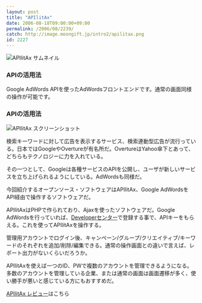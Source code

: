 ```yaml
---
layout: post
title: "APIlitAx"
date: 2006-08-18T09:00:00+09:00
permalink: /2006/08/2239/
catch: http://image.moongift.jp/intro2/apilitax.png
id: 2227
---
```

 ![APIlitAx サムネイル](http://image.moongift.jp/intro2/apilitax.t.png "APIlitAx サムネイル")
  

### APIの活用法
  
Google AdWords APIを使ったAdWordsフロントエンドです。通常の画面同様の操作が可能です。  
<!--more-->  

### APIの活用法
  

![APIlitAx スクリーンショット](http://image.moongift.jp/intro2/apilitax.png "APIlitAx スクリーンショット")

  

検索キーワードに対して広告を表示するサービス、検索連動型広告が流行っている。日本ではGoogleやOvertureが有名所だ。OvertureはYahoo傘下とあって、どちらもテクノロジーに力を入れている。

  

その一つとして、Googleは各種サービスのAPIを公開し、ユーザが新しいサービスを立ち上げられるようにしている。AdWordsも同様だ。

  

今回紹介するオープンソース・ソフトウェアはAPIlitAx、Google AdWordsをAPI経由で操作するソフトウェアだ。

  

APIlitAxはPHPで作られており、Ajaxを使ったソフトウェアだ。Google AdWordsを行っていれば、[Developerセンター](http://www.google.com/apis/adwords/index.html)で登録する事で、APIキーをもらえる。これを使ってAPIlitAxを操作する。

  

管理用アカウントでログイン後、キャンペーン/グループ/クリエイティブ/キーワードのそれぞれを追加/削除/編集できる。通常の操作画面との違いで言えば、レポート出力がないくらいだろうか。

  

APIlitAxを使えば一つのID、PWで複数のアカウントを管理できるようになる。多数のアカウントを管理している企業、または通常の画面は画面遷移が多く、使い勝手が悪いと感じている方にもおすすめだ。

  

[APIlitAx レビュー](http://oss.moongift.jp/review/i-2240.html)はこちら

